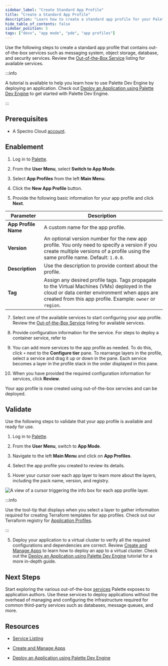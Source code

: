 ```yaml
---
sidebar_label: "Create Standard App Profile"
title: "Create a Standard App Profile"
description: "Learn how to create a standard app profile for your Palette Virtual Clusters."
hide_table_of_contents: false
sidebar_position: 5
tags: ["devx", "app mode", "pde", "app profiles"]
---
```



Use the following steps to create a standard app profile that contains out-of-the-box services such as messaging system, object storage, database, and security services. Review the [Out-of-the-Box Service](/devx/app-profile/services/service-listings/) listing for available services.


:::info

A tutorial is available to help you learn how to use Palette Dev Engine by deploying an application. Check out [Deploy an Application using Palette Dev Engine](../../../devx/apps/deploy-app.md) to get started with Palette Dev Engine.

:::


## Prerequisites

* A Spectro Cloud [account](https://www.spectrocloud.com/get-started/).

## Enablement

1. Log in to [Palette](https://console.spectrocloud.com).

2. From the **User Menu**, select **Switch to App Mode**.

3. Select **App Profiles** from the left **Main Menu**.

4. Click the **New App Profile** button. 

5. Provide the following basic information for your app profile and click **Next**.

| **Parameter**           | **Description**  |
|-------------------------|---------------------|
|**App Profile Name** | A custom name for the app profile.|
|**Version** | An optional version number for the new app profile. You only need to specify a version if you create multiple versions of a profile using the same profile name. Default: `1.0.0`. |
|**Description**  | Use the description to provide context about the profile. | 
|**Tag** | Assign any desired profile tags. Tags propagate to the Virtual Machines (VMs) deployed in the cloud or data center environment when apps are created from this app profile. Example: `owner` or `region`.|

7. Select one of the available services to start configuring your app profile. Review the [Out-of-the-Box Service](/devx/app-profile/services/service-listings/) listing for available services.

  <!-- :::caution

  When adding a manifest-type layer to an app profile, make sure to specify a namespace. Otherwise, the manifest deployment will be deployed to the `Default` namespace.

  ```yaml
  namespace: <yourNameHere>
  ```
  ::: -->

8. Provide configuration information for the service. For steps to deploy a container service, refer to  

9. You can add more services to the app profile as needed. To do this, click `+` next to the **Configure tier** pane. To rearrange layers in the profile, select a service and drag it up or down in the pane. Each service becomes a layer in the profile stack in the order displayed in this pane.

10. When you have provided the required configuration information for services, click **Review**. 

Your app profile is now created using out-of-the-box servcies and can be deployed.  


## Validate

Use the following steps to validate that your app profile is available and ready for use.

1. Log in to [Palette](https://console.spectrocloud.com).

2. From the **User Menu**, switch to **App Mode**.

2. Navigate to the left **Main Menu** and click on **App Profiles**.

3. Select the app profile you created to review its details.

4. Hover your cursor over each app layer to learn more about the layers, including the pack name, version, and registry.

 ![A view of a cursor triggering the info box for each app profile layer.](/devx_app-profile_create-app-profile_app-layer-infoboxes.png)
 
 :::info
 
 Use the tool-tip that displays when you select a layer to gather information required for creating Terraform templates for app profiles. Check out our Terraform registry for [Application Profiles](https://registry.terraform.io/providers/spectrocloud/spectrocloud/latest/docs/resources/application_profile).
 
 :::

5. Deploy your application to a virtual cluster to verify all the required configurations and dependencies are correct. Review [Create and Manage Apps](../../../devx/apps/create-app.md) to learn how to deploy an app to a virtual cluster. Check out the [Deploy an Application using Palette Dev Engine](../../../devx/apps/deploy-app.md) tutorial for a more in-depth guide.

## Next Steps

Start exploring the various out-of-the-box [services](../../../devx/app-profile/services/services.md) Palette exposes to application authors. Use these services to deploy applications without the overhead of managing and configuring the infrastructure required for common third-party services such as databases, message queues, and more.

## Resources

- [Service Listing](/devx/app-profile/services/service-listings/)

- [Create and Manage Apps](../../../devx/apps/create-app.md)

- [Deploy an Application using Palette Dev Engine](../../../devx/apps/deploy-app.md)
